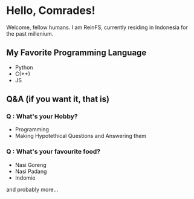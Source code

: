 # Hello, Comrades!

Welcome, fellow humans. I am ReinFS, currently residing in Indonesia for the past millenium.

## My Favorite Programming Language 
- Python 
- C(++)
- JS 

## Q&A (if you want it, that is)

### Q : What's your Hobby?

- Programming
- Making Hypotethical Questions and Answering them

### Q : What's your favourite food?

- Nasi Goreng
- Nasi Padang
- Indomie

and probably more...

